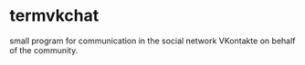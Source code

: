 # termvkchat
small program for communication in the social network VKontakte on behalf of the community.
